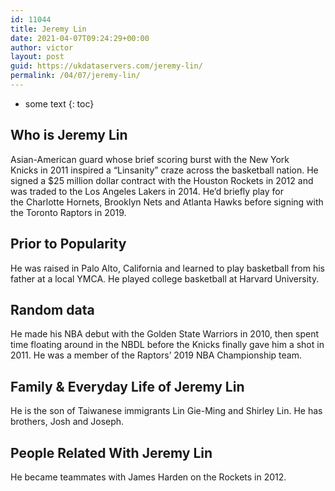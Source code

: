 ```yaml
---
id: 11044
title: Jeremy Lin
date: 2021-04-07T09:24:29+00:00
author: victor
layout: post
guid: https://ukdataservers.com/jeremy-lin/
permalink: /04/07/jeremy-lin/
---
```


* some text
{: toc}


## Who is Jeremy Lin



Asian-American guard whose brief scoring burst with the New York Knicks in 2011 inspired a &#8220;Linsanity&#8221; craze across the basketball nation. He signed a $25 million dollar contract with the Houston Rockets in 2012 and was traded to the Los Angeles Lakers in 2014. He&#8217;d briefly play for the Charlotte Hornets, Brooklyn Nets and Atlanta Hawks before signing with the Toronto Raptors in 2019.

                
                
                
## Prior to Popularity



He was raised in Palo Alto, California and learned to play basketball from his father at a local YMCA. He played college basketball at Harvard University. 

                
                
                
## Random data



He made his NBA debut with the Golden State Warriors in 2010, then spent time floating around in the NBDL before the Knicks finally gave him a shot in 2011. He was a member of the Raptors&#8217; 2019 NBA Championship team. 

                
                
                
## Family & Everyday Life of Jeremy Lin



He is the son of Taiwanese immigrants Lin Gie-Ming and Shirley Lin. He has brothers, Josh and Joseph.

                
                
                
## People Related With Jeremy Lin



He became teammates with James Harden on the Rockets in 2012.

                
              
            
          
          
          